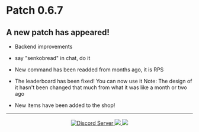 <h1> Patch 0.6.7

## A new patch has appeared!

- Backend improvements

- say "senkobread" in chat, do it

- New command has been readded from months ago, it is RPS

- The leaderboard has been fixed! You can now use it
Note: The design of it hasn't been changed that much from what it was like a month or two ago

- New items have been added to the shop!

---
<div align="center">
    <a href="https://discord.gg/senko">
        <img src="https://discordapp.com/api/guilds/guilds/777251087592718336/widget.png?style=shield" alt="Discord Server">
    </a>
    <a href="https://senkosworld.com/invite">
        <img src="https://img.shields.io/badge/-Invite%20Senko-orange">
    </a>
    <a href="https://github.com/SenkoTheKitsune1/Senko-Issues/issues/new?assignees=&labels=Bug/Error&template=bug-report.md&title=">
        <img src="https://img.shields.io/badge/-Submit%20a%20issue-blue">
    </a>